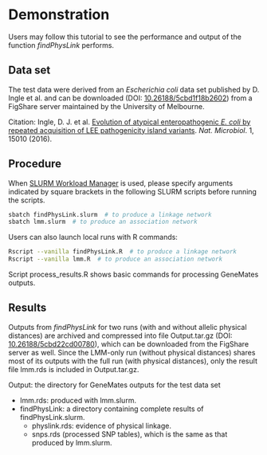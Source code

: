 # Demonstration

Users may follow this tutorial to see the performance and output of the function *findPhysLink* performs.

## Data set

The test data were derived from an *Escherichia coli* data set published by D. Ingle et al. and can be downloaded (DOI: [10.26188/5cbd1f18b2602](https://melbourne.figshare.com/ndownloader/files/14939444)) from a FigShare server maintained by the University of Melbourne.

Citation: Ingle, D. J. et al. [Evolution of atypical enteropathogenic *E. coli* by repeated acquisition of LEE pathogenicity island variants](https://www.nature.com/articles/nmicrobiol201510). *Nat. Microbiol*. 1, 15010 (2016).

## Procedure

When [SLURM Workload Manager](https://slurm.schedmd.com/documentation.html) is used, please specify arguments indicated by square brackets in the following SLURM scripts before running the scripts.

```bash
sbatch findPhysLink.slurm  # to produce a linkage network
sbatch lmm.slurm  # to produce an association network
```

Users can also launch local runs with R commands:

```bash
Rscript --vanilla findPhysLink.R  # to produce a linkage network
Rscript --vanilla lmm.R  # to produce an association network
```

Script process_results.R shows basic commands for processing GeneMates outputs.

## Results

Outputs from *findPhysLink* for two runs (with and without allelic physical distances) are archived and compressed into file Output.tar.gz (DOI: [10.26188/5cbd22cd00780](https://melbourne.figshare.com/ndownloader/files/14939450)), which can be downloaded from the FigShare server as well. Since the LMM-only run (without physical distances) shares most of its outputs with the full run (with physical distances), only the result file lmm.rds is included in Output.tar.gz.

Output: the directory for GeneMates outputs for the test data set

- lmm.rds: produced with lmm.slurm.
- findPhysLink: a directory containing complete results of findPhysLink.slurm.
  - physlink.rds: evidence of physical linkage.
  - snps.rds (processed SNP tables), which is the same as that produced by lmm.slurm.

